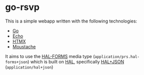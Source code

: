 # go-rsvp

This is a simple webapp written with the following technologies:
 - [Go](https://go.dev/)
 - [Echo](https://echo.labstack.com/)
 - [HTMX](https://htmx.org/)
 - [Moustache](https://mustache.github.io/)

It aims to use the [HAL-FORMS](http://rwcbook.github.io/hal-forms/#_code_method_code) media type (`application/prs.hal-forms+json`)
which is built on [HAL](https://stateless.group/hal_specification.html), specifically [HAL+JSON](https://datatracker.ietf.org/doc/html/draft-kelly-json-hal#section-8)
(`application/hal+json`)
